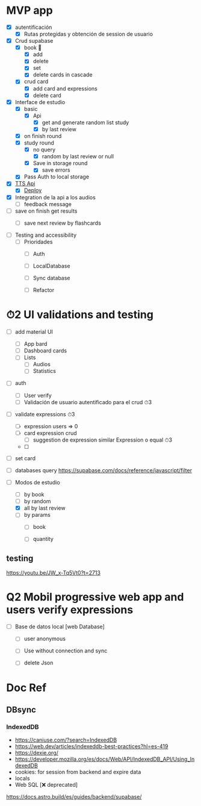 

# MVP app
- [x] autentificación
  - [x] Rutas protegidas y obtención de session de usuario 
- [x] Crud supabase
  - [x] book 📁
    - [x] add
    - [x] delete
    - [x] set
    - [x] delete cards in cascade
  - [x] crud card 
    - [x] add card and expressions
    - [x] delete card 

- [x] Interface de estudio
  - [x] basic
    - [x] Api 
      - [x] get and generate random list study
      - [x] by last review
  - [x] on finish round
  - [x] study round
    - [x] no query
      - [x] random by last review or null
    - [x] Save in storage round
      - [x] save errors

  - [x] Pass Auth to local storage 
  
- [x] [TTS Api](https://github.com/Flashkybook/tts_api)
  - [x] [Deploy](https://tts-api-96an.onrender.com/tts/?expression=)

- [x] Integration de la api a los audios
  - [ ] feedback message

- [ ] save on finish get results
  - [ ] save next review by flashcards




- [ ] Testing and accessibility
  - [ ] Prioridades 
    - [ ] Auth
    - [ ] LocalDatabase
    - [ ] Sync database
    - [ ] Refactor




# ⏱2 UI validations and testing

- [ ] add material UI
  - [ ] App bard
  - [ ] Dashboard cards
  - [ ] Lists
    - [ ] Audios
    - [ ] Statistics
- [ ] auth
  - [ ] User verify  
  - [ ] Validación de usuario autentificado para el crud ⏱3

- [ ] validate expressions  ⏱3
  - [ ] expression users => 0
  - [ ] card expression crud
    - [ ] suggestion de expression similar Expression o equal ⏱3
  - [ ] 
- [ ] set card
- [ ] databases query https://supabase.com/docs/reference/javascript/filter

- [ ] Modos de estudio
  - [ ] by book
  - [ ] by random
  - [x] all by last review
  - [ ] by params
    - [ ] book
    - [ ] quantity



## testing
https://youtu.be/JW_x-Tq5Vt0?t=2713



# Q2 Mobil progressive web app and users verify expressions
- [ ] Base de datos local [web Database]
  - [ ] user anonymous
  - [ ] Use without connection and sync
  - [ ] delete Json



# Doc Ref

## DBsync

### IndexedDB 
  - https://caniuse.com/?search=IndexedDB
  - https://web.dev/articles/indexeddb-best-practices?hl=es-419
  - https://dexie.org/
  - https://developer.mozilla.org/es/docs/Web/API/IndexedDB_API/Using_IndexedDB
- cookies: for session from backend and expire data  
- locals
- Web SQL [❌ deprecated]






https://docs.astro.build/es/guides/backend/supabase/







